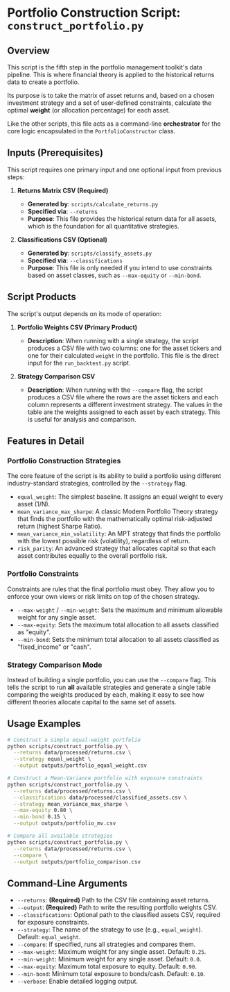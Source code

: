 # Portfolio Construction Script: `construct_portfolio.py`

## Overview

This script is the fifth step in the portfolio management toolkit's data pipeline. This is where financial theory is applied to the historical returns data to create a portfolio.

Its purpose is to take the matrix of asset returns and, based on a chosen investment strategy and a set of user-defined constraints, calculate the optimal **weight** (or allocation percentage) for each asset.

Like the other scripts, this file acts as a command-line **orchestrator** for the core logic encapsulated in the `PortfolioConstructor` class.

## Inputs (Prerequisites)

This script requires one primary input and one optional input from previous steps:

1. **Returns Matrix CSV (Required)**

   - **Generated by**: `scripts/calculate_returns.py`
   - **Specified via**: `--returns`
   - **Purpose**: This file provides the historical return data for all assets, which is the foundation for all quantitative strategies.

1. **Classifications CSV (Optional)**

   - **Generated by**: `scripts/classify_assets.py`
   - **Specified via**: `--classifications`
   - **Purpose**: This file is only needed if you intend to use constraints based on asset classes, such as `--max-equity` or `--min-bond`.

## Script Products

The script's output depends on its mode of operation:

1. **Portfolio Weights CSV (Primary Product)**

   - **Description**: When running with a single strategy, the script produces a CSV file with two columns: one for the asset tickers and one for their calculated `weight` in the portfolio. This file is the direct input for the `run_backtest.py` script.

1. **Strategy Comparison CSV**

   - **Description**: When running with the `--compare` flag, the script produces a CSV file where the rows are the asset tickers and each column represents a different investment strategy. The values in the table are the weights assigned to each asset by each strategy. This is useful for analysis and comparison.

## Features in Detail

### Portfolio Construction Strategies

The core feature of the script is its ability to build a portfolio using different industry-standard strategies, controlled by the `--strategy` flag.

- `equal_weight`: The simplest baseline. It assigns an equal weight to every asset (1/N).
- `mean_variance_max_sharpe`: A classic Modern Portfolio Theory strategy that finds the portfolio with the mathematically optimal risk-adjusted return (highest Sharpe Ratio).
- `mean_variance_min_volatility`: An MPT strategy that finds the portfolio with the lowest possible risk (volatility), regardless of return.
- `risk_parity`: An advanced strategy that allocates capital so that each asset contributes equally to the overall portfolio risk.

### Portfolio Constraints

Constraints are rules that the final portfolio must obey. They allow you to enforce your own views or risk limits on top of the chosen strategy.

- `--max-weight` / `--min-weight`: Sets the maximum and minimum allowable weight for any single asset.
- `--max-equity`: Sets the maximum total allocation to all assets classified as "equity".
- `--min-bond`: Sets the minimum total allocation to all assets classified as "fixed_income" or "cash".

### Strategy Comparison Mode

Instead of building a single portfolio, you can use the `--compare` flag. This tells the script to run **all** available strategies and generate a single table comparing the weights produced by each, making it easy to see how different theories allocate capital to the same set of assets.

## Usage Examples

```bash
# Construct a simple equal-weight portfolio
python scripts/construct_portfolio.py \
  --returns data/processed/returns.csv \
  --strategy equal_weight \
  --output outputs/portfolio_equal_weight.csv
```

```bash
# Construct a Mean-Variance portfolio with exposure constraints
python scripts/construct_portfolio.py \
  --returns data/processed/returns.csv \
  --classifications data/processed/classified_assets.csv \
  --strategy mean_variance_max_sharpe \
  --max-equity 0.80 \
  --min-bond 0.15 \
  --output outputs/portfolio_mv.csv
```

```bash
# Compare all available strategies
python scripts/construct_portfolio.py \
  --returns data/processed/returns.csv \
  --compare \
  --output outputs/portfolio_comparison.csv
```

## Command-Line Arguments

- `--returns`: **(Required)** Path to the CSV file containing asset returns.
- `--output`: **(Required)** Path to write the resulting portfolio weights CSV.
- `--classifications`: Optional path to the classified assets CSV, required for exposure constraints.
- `--strategy`: The name of the strategy to use (e.g., `equal_weight`). Default: `equal_weight`.
- `--compare`: If specified, runs all strategies and compares them.
- `--max-weight`: Maximum weight for any single asset. Default: `0.25`.
- `--min-weight`: Minimum weight for any single asset. Default: `0.0`.
- `--max-equity`: Maximum total exposure to equity. Default: `0.90`.
- `--min-bond`: Minimum total exposure to bonds/cash. Default: `0.10`.
- `--verbose`: Enable detailed logging output.
